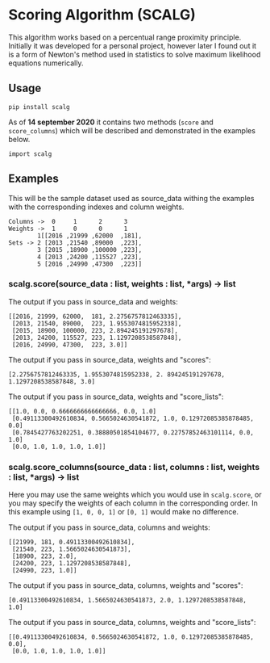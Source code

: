 
# Scoring Algorithm (SCALG)

This algorithm works based on a percentual range proximity principle. Initially it was developed for a personal project, however later I found out it is a form of Newton's method used in statistics to solve maximum likelihood equations numerically.

## Usage

    pip install scalg

As of __14 september 2020__ it contains two methods (`score` and `score_columns`) which will be described and demonstrated in the examples below.

    import scalg

## Examples

This will be the sample dataset used as source_data withing the examples with the corresponding indexes and column weights.

    Columns ->  0     1      2      3
    Weights ->  1     0      0      1
            1[[2016 ,21999 ,62000  ,181],
    Sets -> 2 [2013 ,21540 ,89000  ,223],
            3 [2015 ,18900 ,100000 ,223],
            4 [2013 ,24200 ,115527 ,223],
            5 [2016 ,24990 ,47300  ,223]]

### scalg.score(source_data : list, weights : list, *args) -> list

The output if you pass in source_data and weights:

    [[2016, 21999, 62000,  181, 2.2756757812463335],
     [2013, 21540, 89000,  223, 1.9553074815952338],
     [2015, 18900, 100000, 223, 2.894245191297678],
     [2013, 24200, 115527, 223, 1.1297208538587848],
     [2016, 24990, 47300,  223, 3.0]]

The output if you pass in source_data, weights and "scores":

    [2.2756757812463335, 1.9553074815952338, 2. 894245191297678, 1.1297208538587848, 3.0]

The output if you pass in source_data, weights and "score_lists":

    [[1.0, 0.0, 0.6666666666666666, 0.0, 1.0]
     [0.49113300492610834, 0.5665024630541872, 1.0, 0.12972085385878485, 0.0]
     [0.7845427763202251, 0.38880501854104677, 0.22757852463101114, 0.0, 1.0]
     [0.0, 1.0, 1.0, 1.0, 1.0]]

### scalg.score_columns(source_data : list, columns : list, weights : list, *args) -> list

Here you may use the same weights which you would use in `scalg.score`, or you may specify the weights of each column in the corresponding order. In this example using `[1, 0, 0, 1]` or `[0, 1]` would make no difference.

The output if you pass in source_data, columns and weights:

    [[21999, 181, 0.49113300492610834],
     [21540, 223, 1.5665024630541873],
     [18900, 223, 2.0],
     [24200, 223, 1.1297208538587848],
     [24990, 223, 1.0]]

The output if you pass in source_data, columns, weights and "scores":

    [0.49113300492610834, 1.5665024630541873, 2.0, 1.1297208538587848, 1.0]

The output if you pass in source_data, columns, weights and "score_lists":

    [[0.49113300492610834, 0.5665024630541872, 1.0, 0.12972085385878485, 0.0],
     [0.0, 1.0, 1.0, 1.0, 1.0]]
